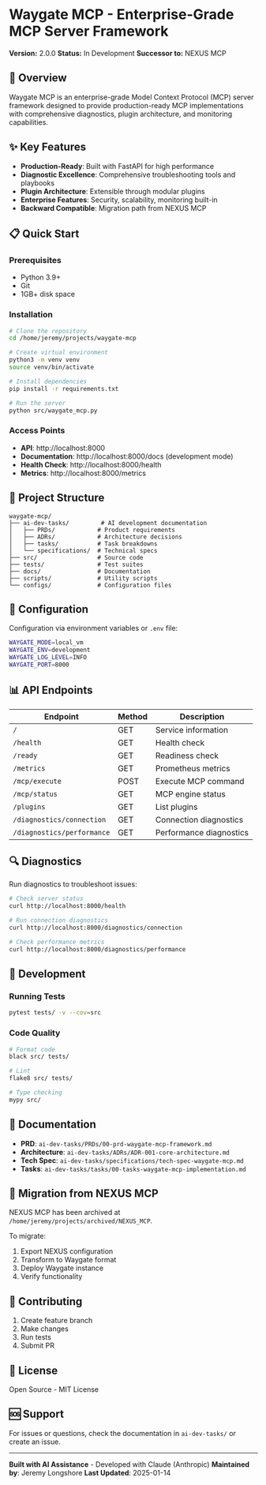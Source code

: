 # Waygate MCP - Enterprise-Grade MCP Server Framework

**Version:** 2.0.0
**Status:** In Development
**Successor to:** NEXUS MCP

## 🚀 Overview

Waygate MCP is an enterprise-grade Model Context Protocol (MCP) server framework designed to provide production-ready MCP implementations with comprehensive diagnostics, plugin architecture, and monitoring capabilities.

## ✨ Key Features

- **Production-Ready**: Built with FastAPI for high performance
- **Diagnostic Excellence**: Comprehensive troubleshooting tools and playbooks
- **Plugin Architecture**: Extensible through modular plugins
- **Enterprise Features**: Security, scalability, monitoring built-in
- **Backward Compatible**: Migration path from NEXUS MCP

## 📋 Quick Start

### Prerequisites

- Python 3.9+
- Git
- 1GB+ disk space

### Installation

```bash
# Clone the repository
cd /home/jeremy/projects/waygate-mcp

# Create virtual environment
python3 -m venv venv
source venv/bin/activate

# Install dependencies
pip install -r requirements.txt

# Run the server
python src/waygate_mcp.py
```

### Access Points

- **API**: http://localhost:8000
- **Documentation**: http://localhost:8000/docs (development mode)
- **Health Check**: http://localhost:8000/health
- **Metrics**: http://localhost:8000/metrics

## 📁 Project Structure

```
waygate-mcp/
├── ai-dev-tasks/         # AI development documentation
│   ├── PRDs/            # Product requirements
│   ├── ADRs/            # Architecture decisions
│   ├── tasks/           # Task breakdowns
│   └── specifications/  # Technical specs
├── src/                 # Source code
├── tests/               # Test suites
├── docs/                # Documentation
├── scripts/             # Utility scripts
└── configs/             # Configuration files
```

## 🔧 Configuration

Configuration via environment variables or `.env` file:

```bash
WAYGATE_MODE=local_vm
WAYGATE_ENV=development
WAYGATE_LOG_LEVEL=INFO
WAYGATE_PORT=8000
```

## 📊 API Endpoints

| Endpoint | Method | Description |
|----------|--------|-------------|
| `/` | GET | Service information |
| `/health` | GET | Health check |
| `/ready` | GET | Readiness check |
| `/metrics` | GET | Prometheus metrics |
| `/mcp/execute` | POST | Execute MCP command |
| `/mcp/status` | GET | MCP engine status |
| `/plugins` | GET | List plugins |
| `/diagnostics/connection` | GET | Connection diagnostics |
| `/diagnostics/performance` | GET | Performance diagnostics |

## 🔍 Diagnostics

Run diagnostics to troubleshoot issues:

```bash
# Check server status
curl http://localhost:8000/health

# Run connection diagnostics
curl http://localhost:8000/diagnostics/connection

# Check performance metrics
curl http://localhost:8000/diagnostics/performance
```

## 🚦 Development

### Running Tests

```bash
pytest tests/ -v --cov=src
```

### Code Quality

```bash
# Format code
black src/ tests/

# Lint
flake8 src/ tests/

# Type checking
mypy src/
```

## 📝 Documentation

- **PRD**: `ai-dev-tasks/PRDs/00-prd-waygate-mcp-framework.md`
- **Architecture**: `ai-dev-tasks/ADRs/ADR-001-core-architecture.md`
- **Tech Spec**: `ai-dev-tasks/specifications/tech-spec-waygate-mcp.md`
- **Tasks**: `ai-dev-tasks/tasks/00-tasks-waygate-mcp-implementation.md`

## 🔄 Migration from NEXUS MCP

NEXUS MCP has been archived at `/home/jeremy/projects/archived/NEXUS_MCP`.

To migrate:
1. Export NEXUS configuration
2. Transform to Waygate format
3. Deploy Waygate instance
4. Verify functionality

## 🤝 Contributing

1. Create feature branch
2. Make changes
3. Run tests
4. Submit PR

## 📄 License

Open Source - MIT License

## 🆘 Support

For issues or questions, check the documentation in `ai-dev-tasks/` or create an issue.

---

**Built with AI Assistance** - Developed with Claude (Anthropic)
**Maintained by**: Jeremy Longshore
**Last Updated**: 2025-01-14